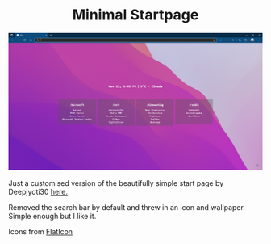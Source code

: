 <div align="center">
<h1>Minimal Startpage</h1>
</div>

![](https://github.com/Invertee/startpage/blob/master/.github/startpage.PNG)

Just a customised version of the beautifully simple start page by Deepjyoti30 [here.](https://github.com/deepjyoti30/startpage)

Removed the search bar by default and threw in an icon and wallpaper. Simple enough but I like it. 

Icons from [FlatIcon](https://www.flaticon.com/premium-icon/storm_3157542?term=storm&page=1&position=2&page=1&position=2&related_id=3157542&origin=search)
